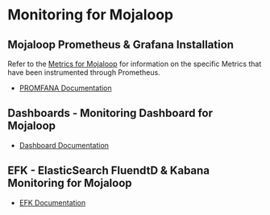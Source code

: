 # Monitoring for Mojaloop

## Mojaloop Prometheus & Grafana Installation

Refer to the [Metrics for Mojaloop](METRICS.md) for information on the specific Metrics that have been instrumented through Prometheus.

- [PROMFANA Documentation](./PROMFANA.md)

## Dashboards - Monitoring Dashboard for Mojaloop

- [Dashboard Documentation](./dashboards/README.md)

## EFK - ElasticSearch FluendtD & Kabana Monitoring for Mojaloop

- [EFK Documentation](./EFK.md)
